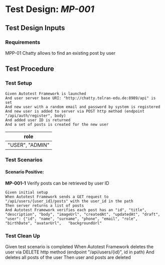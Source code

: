 # Test Design: *MP-001*

## Test Design Inputs

### Requirements

MPP-01 Chatty allows to find an existing post by user

## Test Procedure

### Test Setup

```gherkin
Given Autotest Framework is launched
And user server base URI: "http://chatty.telran-edu.de:8989/api" is set
And new user with a random email and password by system is registered
And new user is added to server via POST http method (endpoint "/api/auth/register", body)
And added user ID is returned
And a set of posts is created for the new user
```

| role                    |
|-------------------------|
| "USER", "ADMIN" |

### Test Scenarios

#### Scenario Positive:
**MP-001-1** Verify posts can be retrieved by user ID
```gherkin
Given initial setup
When Autotest Framework sends a GET request to "/api/users/{user_id}/posts" with the user_id in the path
Then server returns a list of posts
And Autotest Framework verifies each post has an "id", "title", "description", "body", "imageUrl", "createdAt", "updatedAt", "draft",  "user": {"id", "name", "surname", "phone", "email", "role", "birthDate", "avatarUrl",   "backgroundUrl"

```
### Test Clean Up
Given test scenario is completed
When Autotest Framework deletes the user via DELETE http method (endpoint "/api/users/{id}", id in path)
And deletes all posts of the user
Then user and posts are deleted
